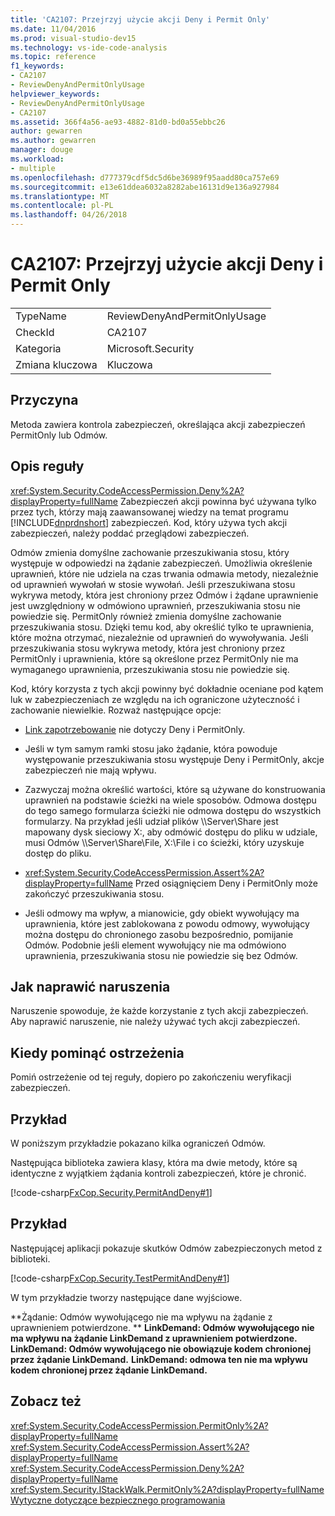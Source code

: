```yaml
---
title: 'CA2107: Przejrzyj użycie akcji Deny i Permit Only'
ms.date: 11/04/2016
ms.prod: visual-studio-dev15
ms.technology: vs-ide-code-analysis
ms.topic: reference
f1_keywords:
- CA2107
- ReviewDenyAndPermitOnlyUsage
helpviewer_keywords:
- ReviewDenyAndPermitOnlyUsage
- CA2107
ms.assetid: 366f4a56-ae93-4882-81d0-bd0a55ebbc26
author: gewarren
ms.author: gewarren
manager: douge
ms.workload:
- multiple
ms.openlocfilehash: d777379cdf5dc5d6be36989f95aadd80ca757e69
ms.sourcegitcommit: e13e61ddea6032a8282abe16131d9e136a927984
ms.translationtype: MT
ms.contentlocale: pl-PL
ms.lasthandoff: 04/26/2018
---
```

# <a name="ca2107-review-deny-and-permit-only-usage"></a>CA2107: Przejrzyj użycie akcji Deny i Permit Only
|||
|-|-|
|TypeName|ReviewDenyAndPermitOnlyUsage|
|CheckId|CA2107|
|Kategoria|Microsoft.Security|
|Zmiana kluczowa|Kluczowa|

## <a name="cause"></a>Przyczyna
 Metoda zawiera kontrola zabezpieczeń, określająca akcji zabezpieczeń PermitOnly lub Odmów.

## <a name="rule-description"></a>Opis reguły
 <xref:System.Security.CodeAccessPermission.Deny%2A?displayProperty=fullName> Zabezpieczeń akcji powinna być używana tylko przez tych, którzy mają zaawansowanej wiedzy na temat programu [!INCLUDE[dnprdnshort](../code-quality/includes/dnprdnshort_md.md)] zabezpieczeń. Kod, który używa tych akcji zabezpieczeń, należy poddać przeglądowi zabezpieczeń.

 Odmów zmienia domyślne zachowanie przeszukiwania stosu, który występuje w odpowiedzi na żądanie zabezpieczeń. Umożliwia określenie uprawnień, które nie udziela na czas trwania odmawia metody, niezależnie od uprawnień wywołań w stosie wywołań. Jeśli przeszukiwana stosu wykrywa metody, która jest chroniony przez Odmów i żądane uprawnienie jest uwzględniony w odmówiono uprawnień, przeszukiwania stosu nie powiedzie się. PermitOnly również zmienia domyślne zachowanie przeszukiwania stosu. Dzięki temu kod, aby określić tylko te uprawnienia, które można otrzymać, niezależnie od uprawnień do wywoływania. Jeśli przeszukiwania stosu wykrywa metody, która jest chroniony przez PermitOnly i uprawnienia, które są określone przez PermitOnly nie ma wymaganego uprawnienia, przeszukiwania stosu nie powiedzie się.

 Kod, który korzysta z tych akcji powinny być dokładnie oceniane pod kątem luk w zabezpieczeniach ze względu na ich ograniczone użyteczność i zachowanie niewielkie. Rozważ następujące opcje:

-   [Link zapotrzebowanie](/dotnet/framework/misc/link-demands) nie dotyczy Deny i PermitOnly.

-   Jeśli w tym samym ramki stosu jako żądanie, która powoduje występowanie przeszukiwania stosu występuje Deny i PermitOnly, akcje zabezpieczeń nie mają wpływu.

-   Zazwyczaj można określić wartości, które są używane do konstruowania uprawnień na podstawie ścieżki na wiele sposobów. Odmowa dostępu do tego samego formularza ścieżki nie odmowa dostępu do wszystkich formularzy. Na przykład jeśli udział plików \\\Server\Share jest mapowany dysk sieciowy X:, aby odmówić dostępu do pliku w udziale, musi Odmów \\\Server\Share\File, X:\File i co ścieżki, który uzyskuje dostęp do pliku.

-   <xref:System.Security.CodeAccessPermission.Assert%2A?displayProperty=fullName> Przed osiągnięciem Deny i PermitOnly może zakończyć przeszukiwania stosu.

-   Jeśli odmowy ma wpływ, a mianowicie, gdy obiekt wywołujący ma uprawnienia, które jest zablokowana z powodu odmowy, wywołujący można dostępu do chronionego zasobu bezpośrednio, pomijanie Odmów. Podobnie jeśli element wywołujący nie ma odmówiono uprawnienia, przeszukiwania stosu nie powiedzie się bez Odmów.

## <a name="how-to-fix-violations"></a>Jak naprawić naruszenia
 Naruszenie spowoduje, że każde korzystanie z tych akcji zabezpieczeń. Aby naprawić naruszenie, nie należy używać tych akcji zabezpieczeń.

## <a name="when-to-suppress-warnings"></a>Kiedy pominąć ostrzeżenia
 Pomiń ostrzeżenie od tej reguły, dopiero po zakończeniu weryfikacji zabezpieczeń.

## <a name="example"></a>Przykład
 W poniższym przykładzie pokazano kilka ograniczeń Odmów.

 Następująca biblioteka zawiera klasy, która ma dwie metody, które są identyczne z wyjątkiem żądania kontroli zabezpieczeń, które je chronić.

 [!code-csharp[FxCop.Security.PermitAndDeny#1](../code-quality/codesnippet/CSharp/ca2107-review-deny-and-permit-only-usage_1.cs)]

## <a name="example"></a>Przykład
 Następującej aplikacji pokazuje skutków Odmów zabezpieczonych metod z biblioteki.

 [!code-csharp[FxCop.Security.TestPermitAndDeny#1](../code-quality/codesnippet/CSharp/ca2107-review-deny-and-permit-only-usage_2.cs)]

 W tym przykładzie tworzy następujące dane wyjściowe.

 **Żądanie: Odmów wywołującego nie ma wpływu na żądanie z uprawnieniem potwierdzone. ** 
 **LinkDemand: Odmów wywołującego nie ma wpływu na żądanie LinkDemand z uprawnieniem potwierdzone.** 
 **LinkDemand: Odmów wywołującego nie obowiązuje kodem chronionej przez żądanie LinkDemand.** 
 **LinkDemand: odmowa ten nie ma wpływu kodem chronionej przez żądanie LinkDemand.**
## <a name="see-also"></a>Zobacz też
 <xref:System.Security.CodeAccessPermission.PermitOnly%2A?displayProperty=fullName> <xref:System.Security.CodeAccessPermission.Assert%2A?displayProperty=fullName> <xref:System.Security.CodeAccessPermission.Deny%2A?displayProperty=fullName> <xref:System.Security.IStackWalk.PermitOnly%2A?displayProperty=fullName> [Wytyczne dotyczące bezpiecznego programowania](/dotnet/standard/security/secure-coding-guidelines)

